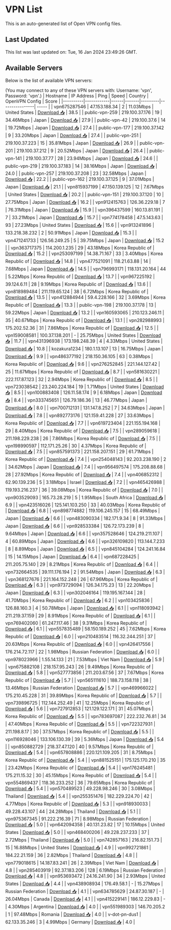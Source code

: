 # VPN List

This is an auto-generated list of Open VPN config files.

## Last Updated

This list was last updated on: Tue, 16 Jan 2024 23:49:26 GMT.

## Available Servers

Below is the list of available VPN servers:

(You may connect to any of these VPN servers with: Username: 'vpn', Password: 'vpn'.)
| Hostname | IP Address | Ping | Speed | Country | OpenVPN Config | Score |
|----------|------------|------|-------|---------|----------------| ----- |
| vpn675287546 | 47.153.188.34 | 2 | 11.03Mbps | United States | [Download 📥](./configs/server_0_US.ovpn) | 38.5 |
| public-vpn-259 | 219.100.37.176 | 19 | 34.46Mbps | Japan | [Download 📥](./configs/server_1_JP.ovpn) | 27.9 |
| public-vpn-42 | 219.100.37.6 | 14 | 19.72Mbps | Japan | [Download 📥](./configs/server_2_JP.ovpn) | 27.4 |
| public-vpn-177 | 219.100.37.142 | 9 | 33.20Mbps | Japan | [Download 📥](./configs/server_3_JP.ovpn) | 27.4 |
| public-vpn-251 | 219.100.37.223 | 15 | 35.81Mbps | Japan | [Download 📥](./configs/server_4_JP.ovpn) | 26.9 |
| public-vpn-201 | 219.100.37.212 | 9 | 20.52Mbps | Japan | [Download 📥](./configs/server_5_JP.ovpn) | 26.4 |
| public-vpn-141 | 219.100.37.77 | 28 | 23.94Mbps | Japan | [Download 📥](./configs/server_6_JP.ovpn) | 24.6 |
| public-vpn-219 | 219.100.37.183 | 14 | 38.16Mbps | Japan | [Download 📥](./configs/server_7_JP.ovpn) | 24.0 |
| public-vpn-257 | 219.100.37.208 | 23 | 32.58Mbps | Japan | [Download 📥](./configs/server_8_JP.ovpn) | 22.2 |
| public-vpn-162 | 219.100.37.125 | 9 | 37.01Mbps | Japan | [Download 📥](./configs/server_9_JP.ovpn) | 21.1 |
| vpn815937199 | 47.150.139.125 | 12 | 7.67Mbps | United States | [Download 📥](./configs/server_10_US.ovpn) | 20.2 |
| public-vpn-151 | 219.100.37.120 | 10 | 27.75Mbps | Japan | [Download 📥](./configs/server_11_JP.ovpn) | 16.2 |
| vpn912415763 | 126.36.229.18 | 7 | 76.31Mbps | Japan | [Download 📥](./configs/server_12_JP.ovpn) | 15.9 |
| vpn396437599 | 160.13.81.191 | 7 | 33.21Mbps | Japan | [Download 📥](./configs/server_13_JP.ovpn) | 15.7 |
| vpn774178458 | 47.5.143.63 | 93 | 27.23Mbps | United States | [Download 📥](./configs/server_14_US.ovpn) | 15.6 |
| vpn913241896 | 133.218.38.232 | 2 | 50.91Mbps | Japan | [Download 📥](./configs/server_15_JP.ovpn) | 15.3 |
| vpn471241733 | 126.56.249.25 | 5 | 39.75Mbps | Japan | [Download 📥](./configs/server_16_JP.ovpn) | 15.2 |
| vpn363717375 | 114.200.1.235 | 29 | 43.18Mbps | Korea Republic of | [Download 📥](./configs/server_17_KR.ovpn) | 15.2 |
| vpn253097199 | 14.38.71.167 | 33 | 3.40Mbps | Korea Republic of | [Download 📥](./configs/server_18_KR.ovpn) | 14.8 |
| vpn477521091 | 118.21.63.88 | 14 | 7.68Mbps | Japan | [Download 📥](./configs/server_19_JP.ovpn) | 14.5 |
| vpn796993171 | 118.131.20.164 | 44 | 5.22Mbps | Korea Republic of | [Download 📥](./configs/server_20_KR.ovpn) | 13.7 |
| vpn967225192 | 39.124.6.11 | 28 | 9.19Mbps | Korea Republic of | [Download 📥](./configs/server_21_KR.ovpn) | 13.6 |
| vpn818989484 | 211.119.65.124 | 38 | 6.72Mbps | Korea Republic of | [Download 📥](./configs/server_22_KR.ovpn) | 13.5 |
| vpn412884944 | 59.4.228.166 | 32 | 3.69Mbps | Korea Republic of | [Download 📥](./configs/server_23_KR.ovpn) | 13.3 |
| public-vpn-198 | 219.100.37.178 | 13 | 59.22Mbps | Japan | [Download 📥](./configs/server_24_JP.ovpn) | 13.2 |
| vpn160593065 | 210.123.246.11 | 35 | 40.67Mbps | Korea Republic of | [Download 📥](./configs/server_25_KR.ovpn) | 13.1 |
| vpn282988993 | 175.202.52.36 | 31 | 7.86Mbps | Korea Republic of | [Download 📥](./configs/server_26_KR.ovpn) | 12.5 |
| vpn159008581 | 100.37.138.201 | - | 25.75Mbps | United States | [Download 📥](./configs/server_27_US.ovpn) | 11.7 |
| vpn431396938 | 173.198.248.39 | 4 | 4.33Mbps | United States | [Download 📥](./configs/server_28_US.ovpn) | 10.8 |
| kozakura1234 | 180.1.13.107 | 13 | 16.75Mbps | Japan | [Download 📥](./configs/server_29_JP.ovpn) | 9.9 |
| vpn486377192 | 218.150.36.105 | 63 | 0.38Mbps | Korea Republic of | [Download 📥](./configs/server_30_KR.ovpn) | 9.6 |
| vpn276252845 | 221.144.127.42 | 25 | 11.67Mbps | Korea Republic of | [Download 📥](./configs/server_31_KR.ovpn) | 8.7 |
| vpn581630221 | 222.117.87.123 | 32 | 2.94Mbps | Korea Republic of | [Download 📥](./configs/server_32_KR.ovpn) | 8.5 |
| vpn723038542 | 23.240.224.184 | 19 | 1.71Mbps | United States | [Download 📥](./configs/server_33_US.ovpn) | 8.5 |
| vpn100883408 | 126.11.58.174 | 9 | 6.18Mbps | Japan | [Download 📥](./configs/server_34_JP.ovpn) | 8.4 |
| vpn333745651 | 126.79.186.36 | 13 | 46.77Mbps | Japan | [Download 📥](./configs/server_35_JP.ovpn) | 8.0 |
| vpn700712131 | 131.147.8.252 | 7 | 34.63Mbps | Japan | [Download 📥](./configs/server_36_JP.ovpn) | 7.8 |
| vpn892773176 | 121.159.41.228 | 27 | 33.63Mbps | Korea Republic of | [Download 📥](./configs/server_37_KR.ovpn) | 7.7 |
| vpn619723404 | 221.155.194.168 | 29 | 8.40Mbps | Korea Republic of | [Download 📥](./configs/server_38_KR.ovpn) | 7.5 |
| vpn289059618 | 211.198.229.238 | 26 | 7.86Mbps | Korea Republic of | [Download 📥](./configs/server_39_KR.ovpn) | 7.5 |
| vpn198990597 | 112.171.25.26 | 30 | 4.37Mbps | Korea Republic of | [Download 📥](./configs/server_40_KR.ovpn) | 7.5 |
| vpn857591373 | 221.158.207.151 | 29 | 61.71Mbps | Korea Republic of | [Download 📥](./configs/server_41_KR.ovpn) | 7.4 |
| vpn254048143 | 92.203.238.190 | 2 | 34.62Mbps | Japan | [Download 📥](./configs/server_42_JP.ovpn) | 7.4 |
| vpn956497574 | 175.208.88.68 | 28 | 27.92Mbps | Korea Republic of | [Download 📥](./configs/server_43_KR.ovpn) | 7.4 |
| vpn406852312 | 62.90.139.236 | 5 | 3.18Mbps | Israel | [Download 📥](./configs/server_44_IL.ovpn) | 7.2 |
| vpn465426988 | 119.193.216.237 | 36 | 39.08Mbps | Korea Republic of | [Download 📥](./configs/server_45_KR.ovpn) | 7.0 |
| vpn903529093 | 165.73.28.219 | 5 | 1.95Mbps | South Africa | [Download 📥](./configs/server_46_ZA.ovpn) | 6.9 |
| vpn423516026 | 125.141.103.250 | 33 | 40.03Mbps | Korea Republic of | [Download 📥](./configs/server_47_KR.ovpn) | 6.8 |
| vpn898774882 | 119.106.245.157 | 15 | 68.49Mbps | Japan | [Download 📥](./configs/server_48_JP.ovpn) | 6.6 |
| vpn483090334 | 182.171.9.34 | 8 | 91.33Mbps | Japan | [Download 📥](./configs/server_49_JP.ovpn) | 6.6 |
| vpn928533384 | 126.72.173.239 | 8 | 9.64Mbps | Japan | [Download 📥](./configs/server_50_JP.ovpn) | 6.6 |
| vpn357528646 | 124.219.211.107 | 4 | 60.89Mbps | Japan | [Download 📥](./configs/server_51_JP.ovpn) | 6.6 |
| vpn326109820 | 113.144.7.233 | 8 | 8.89Mbps | Japan | [Download 📥](./configs/server_52_JP.ovpn) | 6.5 |
| vpn845104284 | 124.241.16.84 | 15 | 14.15Mbps | Japan | [Download 📥](./configs/server_53_JP.ovpn) | 6.4 |
| vpn687228425 | 211.205.75.140 | 29 | 8.21Mbps | Korea Republic of | [Download 📥](./configs/server_54_KR.ovpn) | 6.4 |
| vpn732664535 | 39.111.176.194 | 2 | 91.54Mbps | Japan | [Download 📥](./configs/server_55_JP.ovpn) | 6.3 |
| vpn368127676 | 221.164.152.248 | 26 | 67.96Mbps | Korea Republic of | [Download 📥](./configs/server_56_KR.ovpn) | 6.3 |
| vpn973729094 | 126.34.175.23 | 13 | 22.20Mbps | Japan | [Download 📥](./configs/server_57_JP.ovpn) | 6.3 |
| vpn302046164 | 119.195.167.144 | 28 | 41.70Mbps | Korea Republic of | [Download 📥](./configs/server_58_KR.ovpn) | 6.2 |
| vpn103425836 | 126.88.160.3 | 4 | 50.78Mbps | Japan | [Download 📥](./configs/server_59_JP.ovpn) | 6.1 |
| vpn118093942 | 211.219.37.159 | 29 | 8.91Mbps | Korea Republic of | [Download 📥](./configs/server_60_KR.ovpn) | 6.1 |
| vpn769402060 | 61.247.117.46 | 38 | 9.31Mbps | Korea Republic of | [Download 📥](./configs/server_61_KR.ovpn) | 6.1 |
| vpn557835489 | 58.150.189.252 | 45 | 7.62Mbps | Korea Republic of | [Download 📥](./configs/server_62_KR.ovpn) | 6.0 |
| vpn210483514 | 116.32.244.251 | 37 | 20.63Mbps | Korea Republic of | [Download 📥](./configs/server_63_KR.ovpn) | 6.0 |
| vpn426417556 | 176.214.72.117 | 22 | 1.98Mbps | Russian Federation | [Download 📥](./configs/server_64_RU.ovpn) | 6.0 |
| vpn978023966 | 1.55.14.133 | 21 | 7.53Mbps | Viet Nam | [Download 📥](./configs/server_65_VN.ovpn) | 5.9 |
| vpn675882108 | 218.157.95.243 | 26 | 9.49Mbps | Korea Republic of | [Download 📥](./configs/server_66_KR.ovpn) | 5.8 |
| vpn527773856 | 211.203.67.56 | 37 | 7.67Mbps | Korea Republic of | [Download 📥](./configs/server_67_KR.ovpn) | 5.7 |
| vpn565111610 | 188.73.158.118 | 38 | 13.46Mbps | Russian Federation | [Download 📥](./configs/server_68_RU.ovpn) | 5.7 |
| vpn469966022 | 175.210.45.228 | 31 | 39.89Mbps | Korea Republic of | [Download 📥](./configs/server_69_KR.ovpn) | 5.7 |
| vpn739896725 | 112.144.252.49 | 41 | 12.25Mbps | Korea Republic of | [Download 📥](./configs/server_70_KR.ovpn) | 5.6 |
| vpn727912853 | 121.129.122.171 | 31 | 45.07Mbps | Korea Republic of | [Download 📥](./configs/server_71_KR.ovpn) | 5.5 |
| vpn783697087 | 222.232.76.81 | 34 | 47.40Mbps | Korea Republic of | [Download 📥](./configs/server_72_KR.ovpn) | 5.5 |
| vpn722327931 | 211.198.8.17 | 30 | 37.57Mbps | Korea Republic of | [Download 📥](./configs/server_73_KR.ovpn) | 5.5 |
| vpn116928046 | 133.106.130.39 | 39 | 5.36Mbps | Japan | [Download 📥](./configs/server_74_JP.ovpn) | 5.4 |
| vpn850882729 | 218.37.47.120 | 40 | 9.57Mbps | Korea Republic of | [Download 📥](./configs/server_75_KR.ovpn) | 5.4 |
| vpn657808886 | 220.121.109.205 | 31 | 8.75Mbps | Korea Republic of | [Download 📥](./configs/server_76_KR.ovpn) | 5.4 |
| vpn881525151 | 175.125.170.210 | 35 | 23.42Mbps | Korea Republic of | [Download 📥](./configs/server_77_KR.ovpn) | 5.4 |
| vpn176245481 | 175.211.15.32 | 30 | 45.15Mbps | Korea Republic of | [Download 📥](./configs/server_78_KR.ovpn) | 5.4 |
| vpn554869437 | 118.36.233.252 | 36 | 79.65Mbps | Korea Republic of | [Download 📥](./configs/server_79_KR.ovpn) | 5.4 |
| vpn570489523 | 49.228.98.246 | 30 | 3.08Mbps | Thailand | [Download 📥](./configs/server_80_TH.ovpn) | 5.4 |
| vpn255351476 | 182.229.224.70 | 42 | 4.77Mbps | Korea Republic of | [Download 📥](./configs/server_81_KR.ovpn) | 5.3 |
| vpn918930033 | 49.228.43.107 | 44 | 24.28Mbps | Thailand | [Download 📥](./configs/server_82_TH.ovpn) | 5.1 |
| vpn975367345 | 91.222.216.39 | 71 | 8.98Mbps | Russian Federation | [Download 📥](./configs/server_83_RU.ovpn) | 5.0 |
| vpn642094358 | 40.131.23.82 | 17 | 10.15Mbps | United States | [Download 📥](./configs/server_84_US.ovpn) | 5.0 |
| vpn468400206 | 49.228.237.233 | 37 | 2.72Mbps | Thailand | [Download 📥](./configs/server_85_TH.ovpn) | 5.0 |
| vpn742857163 | 216.82.151.73 | 15 | 16.88Mbps | United States | [Download 📥](./configs/server_86_US.ovpn) | 4.9 |
| vpn992721861 | 184.22.21.159 | 36 | 2.82Mbps | Thailand | [Download 📥](./configs/server_87_TH.ovpn) | 4.8 |
| vpn779018615 | 14.187.83.241 | 26 | 2.39Mbps | Viet Nam | [Download 📥](./configs/server_88_VN.ovpn) | 4.8 |
| vpn285403919 | 92.37.183.206 | 128 | 6.19Mbps | Russian Federation | [Download 📥](./configs/server_89_RU.ovpn) | 4.8 |
| vpn953693472 | 24.16.241.90 | 34 | 2.93Mbps | United States | [Download 📥](./configs/server_90_US.ovpn) | 4.4 |
| vpn438908934 | 176.49.58.1 | - | 15.27Mbps | Russian Federation | [Download 📥](./configs/server_91_RU.ovpn) | 4.1 |
| vpn634785629 | 24.87.30.187 | - | 26.04Mbps | Canada | [Download 📥](./configs/server_92_CA.ovpn) | 4.1 |
| vpn415229141 | 186.12.229.83 | - | 4.30Mbps | Argentina | [Download 📥](./configs/server_93_AR.ovpn) | 4.0 |
| vpn551989303 | 146.70.205.2 | 1 | 97.48Mbps | Romania | [Download 📥](./configs/server_94_RO.ovpn) | 4.0 |
| v-dot-pn-dus1 | 62.133.35.246 | 3 | 4.99Mbps | Germany | [Download 📥](./configs/server_95_DE.ovpn) | 4.0 |

